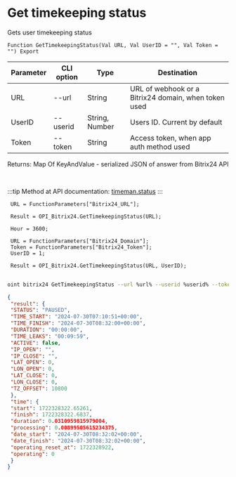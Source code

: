 ﻿---
sidebar_position: 9
---

# Get timekeeping status
 Gets user timekeeping status



`Function GetTimekeepingStatus(Val URL, Val UserID = "", Val Token = "") Export`

 | Parameter | CLI option | Type | Destination |
 |-|-|-|-|
 | URL | --url | String | URL of webhook or a Bitrix24 domain, when token used |
 | UserID | --userid | String, Number | Users ID. Current by default |
 | Token | --token | String | Access token, when app auth method used |

 
 Returns: Map Of KeyAndValue - serialized JSON of answer from Bitrix24 API

<br/>

:::tip
Method at API documentation: [timeman.status](https://dev.1c-bitrix.ru/rest_help/timeman/base/timeman_status.php)
:::
<br/>


```bsl title="Code example"
 URL = FunctionParameters["Bitrix24_URL"];
 
 Result = OPI_Bitrix24.GetTimekeepingStatus(URL);
 
 Hour = 3600;
 
 URL = FunctionParameters["Bitrix24_Domain"];
 Token = FunctionParameters["Bitrix24_Token"];
 UserID = 1;
 
 Result = OPI_Bitrix24.GetTimekeepingStatus(URL, UserID);
```
	


```sh title="CLI command example"
 
oint bitrix24 GetTimekeepingStatus --url %url% --userid %userid% --token %token%

```

```json title="Result"
{
 "result": {
 "STATUS": "PAUSED",
 "TIME_START": "2024-07-30T07:10:51+00:00",
 "TIME_FINISH": "2024-07-30T08:32:00+00:00",
 "DURATION": "00:00:00",
 "TIME_LEAKS": "00:09:59",
 "ACTIVE": false,
 "IP_OPEN": "",
 "IP_CLOSE": "",
 "LAT_OPEN": 0,
 "LON_OPEN": 0,
 "LAT_CLOSE": 0,
 "LON_CLOSE": 0,
 "TZ_OFFSET": 10800
 },
 "time": {
 "start": 1722328322.65261,
 "finish": 1722328322.6837,
 "duration": 0.0310959815979004,
 "processing": 0.00899505615234375,
 "date_start": "2024-07-30T08:32:02+00:00",
 "date_finish": "2024-07-30T08:32:02+00:00",
 "operating_reset_at": 1722328922,
 "operating": 0
 }
}
```
